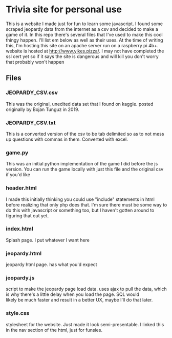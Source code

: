  # Trivia site for personal use

 This is a website I made just for fun to learn some javascript. I found some
 scraped jeopardy data from the internet as a csv and decided to make a game of
 it. In this repo there's several files that I've used to make this cool thingy
 happen. I'll list em below as well as their uses. At the time of writing this,
 I'm hosting this site on an apache server run on a raspberry pi 4b+. website
 is hosted at http://www.yikes.pizza/. I may not have completed the ssl cert
 yet so if it says the site is dangerous and will kill you don't worry that
 probably won't happen


 ## Files

 ### JEOPARDY_CSV.csv
   This was the original, unedited data set that I found on kaggle. posted 
   originally by Bojan Tunguz in 2019.

 ### JEOPARDY_CSV.txt
   This is a converted version of the csv to be tab delimited so as to not mess 
   up questions with commas in them. Converted with excel.

 ### game.py
   This was an initial python implementation of the game I did before the js 
   version. You can run the game locally with just this file and the original
   csv if you'd like

 ### header.html
   I made this initially thinking you could use "include" statements in html
   before realizing that only php does that. I'm sure there must be some way
   to do this with javascript or something too, but I haven't gotten around to
   figuring that out yet.

 ### index.html
   Splash page. I put whatever I want here

 ### jeopardy.html
   jeopardy html page. has what you'd expect

 ### jeopardy.js
   script to make the jeopardy page load data. uses ajax to pull the data,
   which is why there's a little delay when you load the page. SQL would  
   likely be much faster and result in a better UX, maybe I'll do that later.

 ### style.css
   stylesheet for the website. Just made it look semi-presentable. I linked
   this in the nav section of the html, just for funsies.
